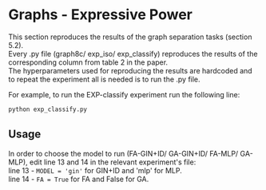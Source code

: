 # Graphs - Expressive Power
This section reproduces the results of the graph separation tasks (section 5.2).  
Every .py file (graph8c/ exp_iso/ exp_classify) reproduces the results of the corresponding column from table 2 in the paper.  
The hyperparameters used for reproducing the results are hardcoded and to repeat the experiment all is needed is to run the .py file.  

For example, to run the EXP-classify experiment run the following line:  
``` python
python exp_classify.py
``` 

## Usage
In order to choose the model to run (FA-GIN+ID/ GA-GIN+ID/ FA-MLP/ GA-MLP), edit line 13 and 14 in the relevant experiment's file:  
line 13 - ``MODEL = 'gin'`` for GIN+ID and 'mlp' for MLP.  
line 14 - ``FA = True`` for FA and False for GA.


